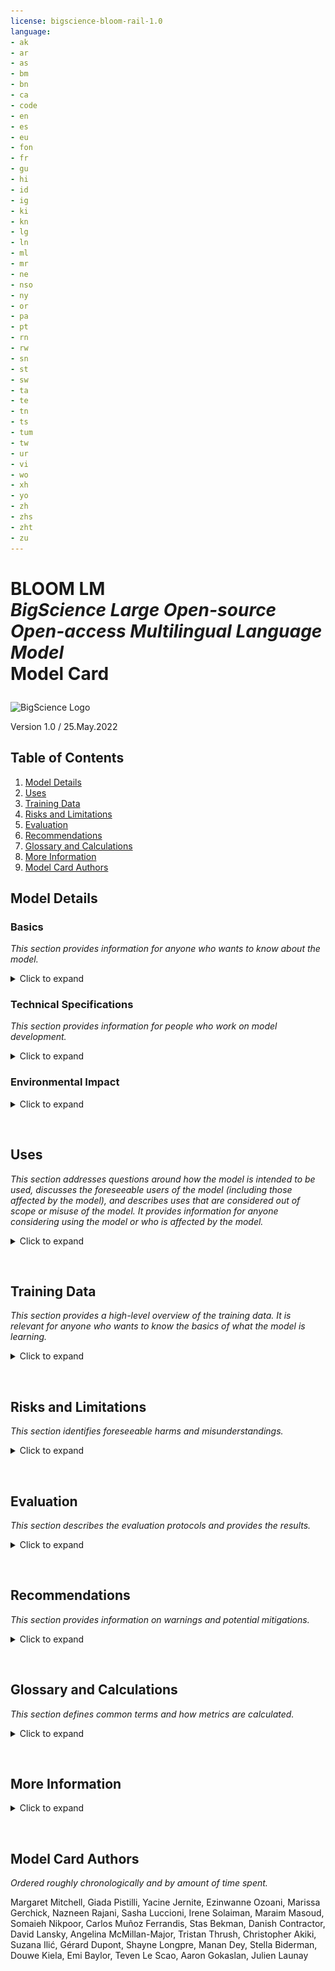 ```yaml
---
license: bigscience-bloom-rail-1.0
language:
- ak
- ar
- as
- bm
- bn
- ca
- code
- en
- es
- eu
- fon
- fr
- gu
- hi
- id
- ig
- ki
- kn
- lg
- ln
- ml
- mr
- ne
- nso
- ny
- or
- pa
- pt
- rn
- rw
- sn
- st
- sw
- ta
- te
- tn
- ts
- tum
- tw
- ur
- vi
- wo
- xh
- yo
- zh
- zhs
- zht
- zu
---
```


# <p>BLOOM LM<br/> _BigScience Large Open-source Open-access Multilingual Language Model_ <br/>Model Card</p>
<img src="https://assets.website-files.com/6139f3cdcbbff3a68486761d/613cd8997b270da063e230c5_Tekengebied%201-p-500.png" alt="BigScience Logo" width="200"/>


Version 1.0 / 25.May.2022

## Table of Contents
1. [Model Details](#model-details)
2. [Uses](#uses)
3. [Training Data](#training-data)
4. [Risks and Limitations](#risks-and-limitations)
5. [Evaluation](#evaluation)
6. [Recommendations](#recommendations)
7. [Glossary and Calculations](#glossary-and-calculations)
8. [More Information](#more-information)
9. [Model Card Authors](#model-card-authors)

## Model Details  

### Basics
*This section provides information for anyone who wants to know about the model.*

<details>
<summary>Click to expand</summary> <br/>
    
**Developed by:** BigScience ([website](https://bigscience.huggingface.co))

* All collaborators are either volunteers or have an agreement with their employer. *(Further breakdown of participants forthcoming.)*
    
**Model Type:** Transformer-based Language Model

**Version:** 1.0.0

**Languages:** Multiple; see [training data](#training-data)

**License:** RAIL License v1.0 ([link](https://huggingface.co/spaces/bigscience/license))

**Release Date Estimate:** Monday, 11.July.2022

**Send Questions to:** bigscience-contact@googlegroups.com

**Cite as:** BigScience, _BigScience Language Open-source Open-access Multilingual (BLOOM) Language Model_. International, May 2021-May 2022

**Funded by:** 
    
* The French government.

* Hugging Face ([website](https://huggingface.co)).

* Organizations of contributors.  *(Further breakdown of organizations forthcoming.)*

</details>

### Technical Specifications
*This section provides information for people who work on model development.*

<details>
<summary>Click to expand</summary><br/>

Please see [the BLOOM training README](https://github.com/bigscience-workshop/bigscience/tree/master/train/tr11-176B-ml#readme) for full details on replicating training.

**Model Architecture:** Modified from Megatron-LM GPT2 (see [paper](https://arxiv.org/abs/1909.08053), [BLOOM Megatron code](https://github.com/bigscience-workshop/Megatron-DeepSpeed)):

* Decoder-only architecture

* Layer normalization applied to word embeddings layer (`StableEmbedding`; see [code](https://github.com/facebookresearch/bitsandbytes), [paper](https://arxiv.org/pdf/2110.02861.pdf))

* ALiBI positional encodings (see [paper](https://arxiv.org/pdf/2108.12409.pdf)), with GeLU activation functions

* 176 billion parameters:

    * 70 layers, 112 attention heads

    * Hidden layers are 14336-dimensional

    * Sequence length of 2048 tokens used (see [BLOOM tokenizer](https://huggingface.co/bigscience/tokenizer), [tokenizer description](#tokenization))

**Objective Function:** Cross Entropy with mean reduction (see [API documentation](https://pytorch.org/docs/stable/generated/torch.nn.CrossEntropyLoss.html#torch.nn.CrossEntropyLoss)).
    
**Compute infrastructure:** Jean Zay Public Supercomputer, provided by the French government (see [announcement](https://www.enseignementsup-recherche.gouv.fr/fr/signature-du-marche-d-acquisition-de-l-un-des-supercalculateurs-les-plus-puissants-d-europe-46733)).

* Hardware: 384 A100 80GB GPUs (48 nodes):
    
    * Additional 32 A100 80GB GPUs (4 nodes) in reserve

    *  8 GPUs per node Using NVLink 4 inter-gpu connects, 4 OmniPath links

    *   CPU: AMD

    *   CPU memory: 512GB per node

    *   GPU memory: 640GB per node

    *   Inter-node connect: Omni-Path Architecture (OPA)

    *   NCCL-communications network: a fully dedicated subnet

    *   Disc IO network: shared network with other types of nodes

* Software:
  
    *   Megatron-DeepSpeed ([Github link](https://github.com/bigscience-workshop/Megatron-DeepSpeed))

    *   DeepSpeed ([Github link](https://github.com/microsoft/DeepSpeed))

    *   PyTorch (pytorch-1.11 w/ CUDA-11.5; see [Github link](https://github.com/pytorch/pytorch))

    *   apex ([Github link](https://github.com/NVIDIA/apex))


#### **Training**

 
_In progress._

- Checkpoint size:
    
    - Bf16 weights: 329GB
    
    - Full checkpoint with optimizer states: 2.3TB

- Training throughput: About 150 TFLOP per GPU per second

- Number of epochs: 1 (*current target*)

- Dates:
    
    - Started 11th March, 2022 11:42am PST

    - Estimated end: 5th July, 2022

- Estimated cost of training: Equivalent of $7-15M

- Server training location: Île-de-France, France

#### **Tokenization**
    
The BLOOM tokenizer ([link](https://huggingface.co/bigscience/tokenizer)) is a learned subword tokenizer trained using:
    
- A byte-level Byte Pair Encoding (BPE) algorithm 

- A simple pre-tokenization rule, no normalization

- A vocabulary size of 250,680

It was trained on a subset of a preliminary version of the corpus using alpha-weighting per language.    
    
</details>


### Environmental Impact

<details>
<summary>Click to expand</summary><br/>

The training supercomputer, Jean Zay ([website](http://www.idris.fr/eng/jean-zay/jean-zay-presentation-eng.html)), uses mostly nuclear energy. The heat generated by it is reused for heating campus housing.
    
**Estimated carbon emissions:**  *(Forthcoming upon completion of training.)*
    
**Estimated electricity usage:** *(Forthcoming upon completion of training.)*


</details>
<p>&nbsp;</p>

## Uses

*This section addresses questions around how the model is intended to be used, discusses the foreseeable users of the model (including those affected by the model), and describes uses that are considered out of scope or misuse of the model. 
It provides information for anyone considering using the model or who is affected by the model.*


<details>
<summary>Click to expand</summary><br/>
    
### Intended Use

This model is being created in order to enable public research on large language models (LLMs). LLMs are intended to be used for language generation or as a pretrained base model that can be further fine-tuned for specific tasks. Use cases below are not exhaustive.

#### **Direct Use**

-   Text generation

-   Exploring characteristics of language generated by a language model

    -   Examples: Cloze tests, counterfactuals, generations with reframings

#### **Downstream Use**

-   Tasks that leverage language models include: Information Extraction, Question Answering, Summarization

### Misuse and Out-of-scope Use
*This section addresses what users ought not do with the model.*

See the [BLOOM License](https://huggingface.co/spaces/bigscience/license), Attachment A, for detailed usage restrictions. The below list is non-exhaustive, but lists some easily foreseeable problematic use cases.

#### **Out-of-scope Uses**

Using the model in [high-stakes](#high-stakes) settings is out of scope for this model.  The model is not designed for [critical decisions](#critical-decisions) nor uses with any material consequences on an individual's livelihood or wellbeing. The model outputs content that appears factual but is not correct.  

##### Out-of-scope Uses Include:

-   Usage in biomedical domains, political and legal domains, or finance domains

-   Usage for evaluating or scoring individuals, such as for employment, education, or credit

-   Applying the model for critical automatic decisions, generating factual content, creating reliable summaries, or generating predictions that must be correct

#### **Misuse**

Intentionally using the model for harm, violating [human rights](#human-rights), or other kinds of malicious activities, is a misuse of this model. This includes:

-   Spam generation

-   Disinformation and influence operations

-   Disparagement and defamation

-   Harassment and abuse
  
-   [Deception](#deception)

-   Unconsented impersonation and imitation

-   Unconsented surveillance 

-   Generating content without attribution to the model, as specified in the [RAIL License, Use Restrictions](https://huggingface.co/spaces/bigscience/license)

### Intended Users

#### **Direct Users**

-   General Public

-   Researchers

-   Students

-   Educators

-   Engineers/developers

-   Non-commercial entities

-   Community advocates, including human and civil rights groups

#### Indirect Users

-   Users of derivatives created by Direct Users, such as those using software with an [intended use](#intended-use)

-   Users of [Derivatives of the Model, as described in the License](https://huggingface.co/spaces/bigscience/license)

#### Others Affected (Parties Prenantes)

-   People and groups referred to by the LLM

-   People and groups exposed to outputs of, or decisions based on, the LLM

-   People and groups whose original work is included in the LLM
    
</details>
<p>&nbsp;</p>

## Training Data
*This section provides a high-level overview of the training data. It is relevant for anyone who wants to know the basics of what the model is learning.*


<details>
<summary>Click to expand</summary><br/>
    
Details for each dataset are provided in individual [Data Cards](https://huggingface.co/spaces/bigscience/BigScienceCorpus).

Training data includes:

-   45 natural languages
    
-   12 programming languages

-   In 1.5TB of pre-processed text, converted into 350B unique tokens (see [the tokenizer section](#tokenization) for more.)


#### **Languages**
    
The pie chart shows the distribution of languages in training data.
   
![pie chart showing the distribution of languages in training data](https://github.com/bigscience-workshop/model_card/blob/main/assets/data/pie_chart.svg?raw=true)


The following table shows the further distribution of Niger-Congo and Indic languages in the training data.
<details>
<summary>Click to expand</summary><br/>
    
| Niger Congo    | Percentage |         | Indic     | Percentage |
|----------------|------------ |------  |-----------|------------|
| Chi Tumbuka    | 0.00002    |         | Assamese  | 0.01       |
| Kikuyu         | 0.00004    |         | Odia      | 0.04       |
| Bambara        | 0.00004    |         | Gujarati  | 0.04       |
| Akan           | 0.00007    |         | Marathi   | 0.05       |
| Xitsonga       | 0.00007    |         | Punjabi   | 0.05       |
| Sesotho        | 0.00007    |         | Kannada   | 0.06       |
| Chi Chewa      | 0.0001     |         | Nepali    | 0.07       |
| Setswana       | 0.0002     |         | Telugu    | 0.09       |
| Northern Sotho | 0.0002     |         | Malayalam | 0.10       |
| Fon            | 0.0002     |         | Urdu      | 0.10       |
| Kirundi        | 0.0003     |         | Tamil     | 0.20       |
| Wolof          | 0.0004     |         | Bengali   | 0.50       |
| Kuganda        | 0.0004     |         | Hindi     | 0.70       |
| Chi Shona      | 0.001      |
| Isi Zulu       | 0.001      |
| Igbo           | 0.001      |
| Xhosa          | 0.001      |
| Kinyarwanda    | 0.003      |
| Yoruba         | 0.006      |
| Swahili        | 0.02       |
</details>

The following table shows the distribution of programming languages.
<details>
<summary>Click to expand</summary><br/>
    
| Extension      | Language   | Number of files |
|----------------|------------|-----------------|
| java           | Java       | 5,407,724       |
| php            | PHP        | 4,942,186       |
| cpp            | C++        | 2,503,930       |
| py             | Python     | 2,435,072       |
| js             | JavaScript | 1,905,518       |
| cs             | C#         | 1,577,347       |
| rb             | Ruby       | 6,78,413        |
| cc             | C++        | 443,054         |
| hpp            | C++        | 391,048         |
| lua            | Lua        | 352,317         |
| go             | GO         | 227,763         |
| ts             | TypeScript | 195,254         |
| C              | C          | 134,537         |
| scala          | Scala      | 92,052          |
| hh             | C++        | 67,161          |
| H              | C++        | 55,899          |
| tsx            | TypeScript | 33,107          |
| rs             | Rust       | 29,693          |
| phpt           | PHP        | 9,702           |
| c++            | C++        | 1,342           |
| h++            | C++        | 791             |
| php3           | PHP        | 540             |
| phps           | PHP        | 270             |
| php5           | PHP        | 166             |
| php4           | PHP        | 29              |
    
</details>    
</details>
<p>&nbsp;</p>

## Risks and Limitations
*This section identifies foreseeable harms and misunderstandings.*

<details>
<summary>Click to expand</summary><br/>
    
Model may:

-   Overrepresent some viewpoints and underrepresent others

-   Contain stereotypes
  
-   Contain [personal information](#personal-data-and-information)

-   Generate:

    -   Hateful, abusive, or violent language

    -   Discriminatory or prejudicial language

    -   Content that may not be appropriate for all settings, including sexual content

-   Make errors, including producing incorrect information as if it were factual

-   Generate irrelevant or repetitive outputs
</details>
<p>&nbsp;</p>

## Evaluation
*This section describes the evaluation protocols and provides the results.*

<details>
<summary>Click to expand</summary><br/>

### Metrics 
*This section describes the different ways performance is calculated and why.*
    
Includes:

| Metric             | Why chosen                                                         |
|--------------------|--------------------------------------------------------------------|
| [Perplexity](#perplexity)         | Standard metric for quantifying model improvements during training |
| Cross Entropy [Loss](#loss) | Standard objective for language models                             |

And multiple different metrics for specific tasks. _(More evaluation metrics forthcoming upon completion of evaluation protocol.)_

### Factors 
*This section lists some different aspects of what BLOOM models. Its focus is on those aspects that are likely to give rise to high variance in model behavior.*

- Language, such as English or Yoruba

- Domain, such as newswire or stories
    
- Demographic characteristics, such as gender or nationality

###  Results
*Results are based on the [Factors](#factors) and [Metrics](#metrics).*

**Train-time Evaluation:**

As of 19.May.2022, 18:00:

- Training Loss: 2.04

- Validation Loss: 2.21

- Perplexity: 9.15

(More evaluation scores forthcoming at the end of model training.)

</details>
<p>&nbsp;</p>

## Recommendations

*This section provides information on warnings and potential mitigations.*


<details>
<summary>Click to expand</summary><br/>

-   Indirect users should be made aware when the content they're working with is created by the LLM.

-   Users should be aware of [Risks and Limitations](#risks-and-limitations), and include an appropriate age disclaimer or blocking interface as necessary.

-   Models pretrained with the LLM should include an updated Model Card.

-   Users of the model should provide mechanisms for those affected to provide feedback, such as an email address for comments.

</details>
<p>&nbsp;</p>

## Glossary and Calculations

*This section defines common terms and how metrics are calculated.*



<details>
<summary>Click to expand</summary><br/>

-   <a name="loss">**Loss:**</a> A calculation of the difference between what the model has learned and what the data shows ("groundtruth"). The lower the loss, the better. The training process aims to minimize the loss. 

-   <a name="perplexity">**Perplexity:**</a> This is based on what the model estimates the probability of new data is. The lower the perplexity, the better.  If the model is 100% correct at predicting the next token it will see, then the perplexity is 1. Mathematically this is calculated using entropy. 

-   <a name="high-stakes">**High-stakes settings:**</a> Such as those identified as "high-risk AI systems" and "unacceptable risk AI systems" in the European Union's proposed [Artificial Intelligence (AI) Act](https://artificialintelligenceact.eu/annexes/).

-   <a name="critical-decisions">**Critical decisions:**</a> Such as those defined in [the United States' proposed Algorithmic Accountability Act](https://www.congress.gov/117/bills/s3572/BILLS-117s3572is.pdf).

-   <a name="human-rights">**Human rights:**</a> Includes those rights defined in the [Universal Declaration of Human Rights](https://www.un.org/sites/un2.un.org/files/2021/03/udhr.pdf).

-  <a name="personal-data-and-information">**Personal Data and Personal Information:**</a> Personal data and information is defined in multiple data protection regulations, such as "[personal data](https://gdpr-info.eu/issues/personal-data/)" in the [European Union's General Data Protection Regulation](https://gdpr-info.eu); and "personal information" in the Republic of South Africa's [Protection of Personal Information Act](https://www.gov.za/sites/default/files/gcis_document/201409/3706726-11act4of2013popi.pdf), The People's Republic of China's [Personal information protection law](http://en.npc.gov.cn.cdurl.cn/2021-12/29/c_694559.htm).
  
- <a name="sensitive-characteristics">**Sensitive characteristics:**</a> This includes specifically protected categories in human rights (see [UHDR, Article 2](https://www.un.org/sites/un2.un.org/files/2021/03/udhr.pdf)) and personal information regulation (see GDPR, [Article 9; Protection of Personal Information Act, Chapter 1](https://www.gov.za/sites/default/files/gcis_document/201409/3706726-11act4of2013popi.pdf))

- <a name="deception">**Deception:**</a> Doing something to intentionally mislead individuals to believe something that is false, such as by creating deadbots or chatbots on social media posing as real people, or generating text documents without making consumers aware that the text is machine generated.

</details>
<p>&nbsp;</p>

## More Information

<details>
<summary>Click to expand</summary><br/>
    
### Dataset Creation

Blog post detailing the design choices during the dataset creation: https://bigscience.huggingface.co/blog/building-a-tb-scale-multilingual-dataset-for-language-modeling

### Technical Specifications

Blog post summarizing how the architecture, size, shape, and pre-training duration where selected: https://bigscience.huggingface.co/blog/what-language-model-to-train-if-you-have-two-million-gpu-hours

More details on the architecture/optimizer: https://github.com/bigscience-workshop/bigscience/tree/master/train/tr11-176B-ml

Blog post on the hardware/engineering side: https://bigscience.huggingface.co/blog/which-hardware-to-train-a-176b-parameters-model

Details on the distributed setup used for the training: https://github.com/bigscience-workshop/bigscience/tree/master/train/tr11-176B-ml

Tensorboard updated during the training: https://huggingface.co/bigscience/tr11-176B-ml-logs/tensorboard#scalars&tagFilter=loss

Insights on how to approach training, negative results: https://github.com/bigscience-workshop/bigscience/blob/master/train/lessons-learned.md

Details on the obstacles overcome during the preparation on the engineering side (instabilities, optimization of training throughput, so many technical tricks and questions): https://github.com/bigscience-workshop/bigscience/blob/master/train/tr11-176B-ml/chronicles.md

### Initial Results

Initial prompting experiments using interim checkpoints: https://huggingface.co/spaces/bigscience/bloom-book

</details>
<p>&nbsp;</p>
    
## Model Card Authors
*Ordered roughly chronologically and by amount of time spent.*

Margaret Mitchell, Giada Pistilli, Yacine Jernite, Ezinwanne Ozoani, Marissa Gerchick, Nazneen Rajani, Sasha Luccioni, Irene Solaiman, Maraim Masoud, Somaieh Nikpoor, Carlos Muñoz Ferrandis, Stas Bekman, Danish Contractor, David Lansky, Angelina McMillan-Major, Tristan Thrush, Christopher Akiki, Suzana Ilić, Gérard Dupont, Shayne Longpre, Manan Dey, Stella Biderman, Douwe Kiela, Emi Baylor, Teven Le Scao, Aaron Gokaslan, Julien Launay
